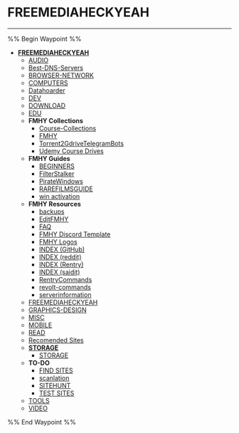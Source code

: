 # FREEMEDIAHECKYEAH

---


%% Begin Waypoint %%
- **[FREEMEDIAHECKYEAH](../../../..//HOME-MTHRFCKR/BOOKMRKS-MTHRFCKR/FREEMEDIAHECKYEAH/FREEMEDIAHECKYEAH.md)**
	- [AUDIO](AUDIO.md)
	- [Best-DNS-Servers](Best-DNS-Servers.md)
	- [BROWSER-NETWORK](BROWSER-NETWORK.md)
	- [COMPUTERS](COMPUTERS.md)
	- [Datahoarder](Datahoarder.md)
	- [DEV](DEV.md)
	- [DOWNLOAD](DOWNLOAD.md)
	- [EDU](EDU.md)
	- **FMHY Collections**
		- [Course-Collections](FMHY%20Collections/Course-Collections.md)
		- [FMHY](FMHY%20Collections/FMHY.md)
		- [Torrent2GdriveTelegramBots](FMHY%20Collections/Torrent2GdriveTelegramBots.md)
		- [Udemy Course Drives](FMHY%20Collections/Udemy%20Course%20Drives.md)
	- **FMHY Guides**
		- [BEGINNERS](FMHY%20Guides/BEGINNERS.md)
		- [FilterStalker](FMHY%20Guides/FilterStalker.md)
		- [PirateWindows](FMHY%20Guides/PirateWindows.md)
		- [RAREFILMSGUIDE](FMHY%20Guides/RAREFILMSGUIDE.md)
		- [win activation](FMHY%20Guides/win%20activation.md)
	- **FMHY Resources**
		- [backups](FMHY%20Resources/backups.md)
		- [EditFMHY](FMHY%20Resources/EditFMHY.md)
		- [FAQ](FMHY%20Resources/FAQ.md)
		- [FMHY Discord Template](FMHY%20Resources/FMHY%20Discord%20Template.md)
		- [FMHY Logos](FMHY%20Resources/FMHY%20Logos.md)
		- [INDEX (GitHub)](FMHY%20Resources/INDEX%20(GitHub).md)
		- [INDEX (reddit)](FMHY%20Resources/INDEX%20(reddit).md)
		- [INDEX (Rentry)](FMHY%20Resources/INDEX%20(Rentry).md)
		- [INDEX (saidit)](FMHY%20Resources/INDEX%20(saidit).md)
		- [RentryCommands](FMHY%20Resources/RentryCommands.md)
		- [revolt-commands](FMHY%20Resources/revolt-commands.md)
		- [serverinformation](FMHY%20Resources/serverinformation.md)
	- [FREEMEDIAHECKYEAH](../../../..//HOME-MTHRFCKR/BOOKMRKS-MTHRFCKR/FREEMEDIAHECKYEAH/FREEMEDIAHECKYEAH.md)
	- [GRAPHICS-DESIGN](GRAPHICS-DESIGN.md)
	- [MISC](MISC.md)
	- [MOBILE](MOBILE.md)
	- [READ](READ.md)
	- [Recomended Sites](Recomended%20Sites.md)
	- **[STORAGE](STORAGE/STORAGE.md)**
		- [STORAGE](STORAGE/STORAGE.md)
	- **TO-DO**
		- [FIND SITES](TO-DO/FIND%20SITES.md)
		- [scanlation](TO-DO/scanlation.md)
		- [SITEHUNT](TO-DO/SITEHUNT.md)
		- [TEST SITES](TO-DO/TEST%20SITES.md)
	- [TOOLS](TOOLS.md)
	- [VIDEO](VIDEO.md)

%% End Waypoint %%

